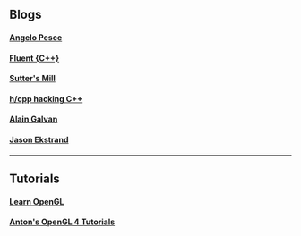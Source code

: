 
## Blogs
#### [Angelo Pesce](https://c0de517e.blogspot.com/)
#### [Fluent {C++}](https://www.fluentcpp.com/)
#### [Sutter's Mill](https://herbsutter.com/)
#### [h/cpp hacking C++](https://hackingcpp.com/index.html) 
#### [Alain Galvan](https://alain.xyz/blog)
#### [Jason Ekstrand](https://www.jlekstrand.net/jason/blog/)
_________ 

## Tutorials 
#### [Learn OpenGL](https://learnopengl.com)
#### [Anton's OpenGL 4 Tutorials](https://antongerdelan.net/opengl)
